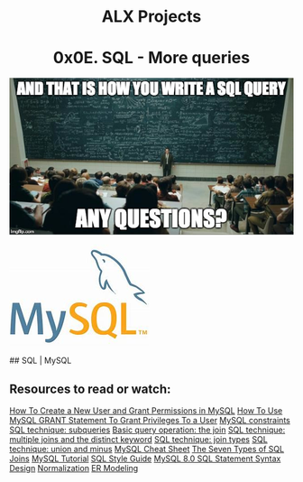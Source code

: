 <h1 align="center"> ALX Projects</h1>
<h1 align="center"> 0x0E. SQL - More queries </h1>
<p align ="center">

<img src="https://github.com/Ezra-Mallo/alx-higher_level_programming/blob/main/0x0E-SQL_more_queries/images/mySQL.jpg"
alt="mySQL">
</p>
<p>
<img src="https://github.com/Ezra-Mallo/alx-higher_level_programming/blob/main/0x0E-SQL_more_queries/images/MySQL.jpg"
alt="MySQL">
</p>
## SQL | MySQL

## Resources to read or watch:
[How To Create a New User and Grant Permissions in MySQL](https://intranet.alxswe.com/rltoken/RniBKj48bnIN8xpXhGl1yA)
[How To Use MySQL GRANT Statement To Grant Privileges To a User](https://intranet.alxswe.com/rltoken/FIiEIvA6IN_hSKM5TvgyxQ)
[MySQL constraints](https://intranet.alxswe.com/rltoken/LrovGa6N-OE2ID_tpWZRaQ)
[SQL technique: subqueries](https://intranet.alxswe.com/rltoken/kR71h5zjkPtx4kBoVf7q0g)
[Basic query operation: the join](https://intranet.alxswe.com/rltoken/rNMJeQ1jbNTCljbvCSjf6w)
[SQL technique: multiple joins and the distinct keyword](https://intranet.alxswe.com/rltoken/HhZ6TJ1q5S0aR4lhfpKdOQ)
[SQL technique: join types](https://intranet.alxswe.com/rltoken/T6FZUQdsMzr8hgNInBzudA)
[SQL technique: union and minus](https://intranet.alxswe.com/rltoken/Nd-sdM8QUpf0YKIlXzVv4w)
[MySQL Cheat Sheet](https://intranet.alxswe.com/rltoken/iSNyinU6SPWTGDUWMmcRkg)
[The Seven Types of SQL Joins](https://intranet.alxswe.com/rltoken/-plhBsra0N7BOuFoEg--zg)
[MySQL Tutorial](https://intranet.alxswe.com/rltoken/I4Lws_eQrIrNTbkZvvk-oQ)
[SQL Style Guide](https://intranet.alxswe.com/rltoken/051eAEP_rePBU7jeh879GA)
[MySQL 8.0 SQL Statement Syntax](https://intranet.alxswe.com/rltoken/YavbYiraYFr8oTukT_N6eQ)
[Design](https://intranet.alxswe.com/rltoken/EWLRPeqr5sQ9AqfoG_KXxw)
[Normalization](https://intranet.alxswe.com/rltoken/mqBhYoSYbhH5ZZrhDcY0kA)
[ER Modeling](https://intranet.alxswe.com/rltoken/R0exkJmf-2ddKjGfa8D0dA)

